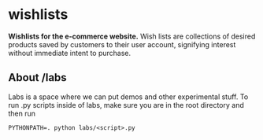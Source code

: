 # wishlists
**Wishlists for the e-commerce website.**
Wish lists are collections of desired products saved by customers to their user account, signifying interest without immediate intent to purchase.

## About /labs
Labs is a space where we can put demos and other experimental stuff.
To run .py scripts inside of labs, make sure you are in the root directory and then run
    
    PYTHONPATH=. python labs/<script>.py
